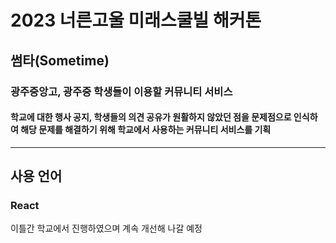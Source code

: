 # 2023 너른고울 미래스쿨빌 해커톤

## 썸타(Sometime)

### 광주중앙고, 광주중 학생들이 이용할 커뮤니티 서비스

#### 학교에 대한 행사 공지, 학생들의 의견 공유가 원활하지 않았던 점을 문제점으로 인식하여 해당 문제를 해결하기 위해 학교에서 사용하는 커뮤니티 서비스를 기획

---

## 사용 언어

### React

이틀간 학교에서 진행하였으며 계속 개선해 나갈 예정
